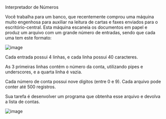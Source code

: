 Interpretador de Números
 
Você trabalha para um banco, que recentemente comprou uma máquina muito engenhosa para auxiliar na leitura de cartas e faxes enviados para o escritório-central. Esta máquina escaneia os documentos em papel e produz um arquivo com um grande número de entradas, sendo que cada uma tem este formato:

![image](https://user-images.githubusercontent.com/91075515/154558066-d65fc83c-af7a-4022-937d-949e3fe43000.png)

Cada entrada possui 4 linhas, e cada linha possui 40 caracteres. 
 
As 3 primeiras linhas contém o número da conta, utilizando pipes e underscores, e a quarta linha é vazia. 
 
Cada número de conta possui nove dígitos (entre 0 e 9). Cada arquivo pode conter até 500 registros. 
 
Sua tarefa é desenvolver um programa que obtenha esse arquivo e devolva a lista de contas.

![image](https://user-images.githubusercontent.com/91075515/154558148-2d13d47d-ad65-4ca5-9f58-0ef5a7a8c286.png)
